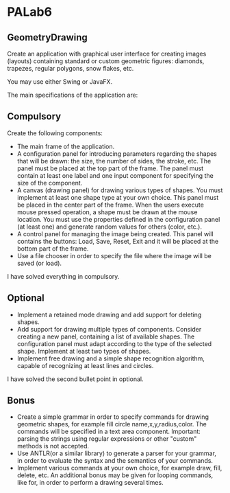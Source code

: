 # PALab6

## GeometryDrawing

Create an application with graphical user interface for creating images (layouts) containing standard or custom geometric figures: diamonds, trapezes, regular polygons, snow flakes, etc.

You may use either Swing or JavaFX.

The main specifications of the application are:

## Compulsory

Create the following components:

- The main frame of the application.
- A configuration panel for introducing parameters regarding the shapes that will be drawn: the size, the number of sides, the stroke, etc. The panel must be placed at the top part of the frame. The panel must contain at least one label and one input component for specifying the size of the component.
- A canvas (drawing panel) for drawing various types of shapes. You must implement at least one shape type at your own choice. This panel must be placed in the center part of the frame. When the users execute mouse pressed operation, a shape must be drawn at the mouse location. You must use the properties defined in the configuration panel (at least one) and generate random values for others (color, etc.).
- A control panel for managing the image being created. This panel will contains the buttons: Load, Save, Reset, Exit and it will be placed at the bottom part of the frame.
- Use a file chooser in order to specify the file where the image will be saved (or load).

I have solved everything in compulsory.

## Optional

- Implement a retained mode drawing and add support for deleting shapes.
- Add support for drawing multiple types of components. Consider creating a new panel, containing a list of available shapes. The configuration panel must adapt according to the type of the selected shape. Implement at least two types of shapes.
- Implement free drawing and a simple shape recognition algorithm, capable of recognizing at least lines and circles.

I have solved the second bullet point in optional.

## Bonus

- Create a simple grammar in order to specify commands for drawing geometric shapes, for example fill circle name,x,y,radius,color. The commands will be specified in a text area component. Important: parsing the strings using regular expressions or other "custom" methods is not accepted.
- Use ANTLR(or a similar library) to generate a parser for your grammar, in order to evaluate the syntax and the semantics of your commands.
- Implement various commands at your own choice, for example draw, fill, delete, etc. An additional bonus may be given for looping commands, like for, in order to perform a drawing several times.
